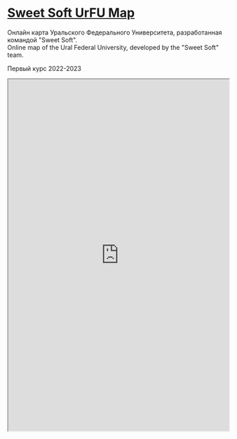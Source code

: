 # [Sweet Soft UrFU Map](https://urfu-map.vercel.app/)

Онлайн карта Уральского Федерального Университета, разработанная командой "Sweet Soft".\
Online map of the Ural Federal University, developed by the "Sweet Soft" team.

Первый курс 2022-2023

<div> <iframe id="inlineFrameExample" title="Inline Frame Example" width="100%" height="800" src="https://urfu-map.vercel.app"> </iframe> </div
